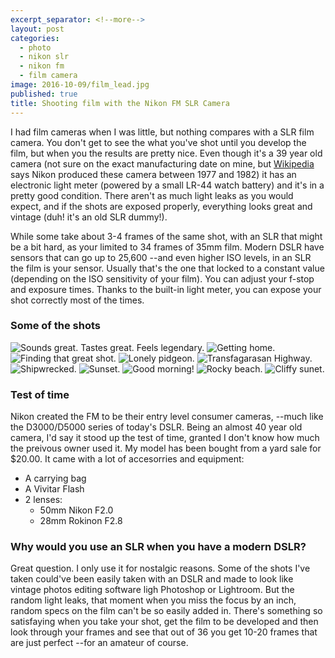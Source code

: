 ```yaml
---
excerpt_separator: <!--more-->
layout: post
categories:
  - photo
  - nikon slr
  - nikon fm
  - film camera
image: 2016-10-09/film_lead.jpg
published: true
title: Shooting film with the Nikon FM SLR Camera
---
```


I had film cameras when I was little, but nothing compares with a SLR film camera. You don't get to see the what you've shot until you develop the film, but when you the results are pretty nice. Even though it's a 39 year old camera (not sure on the exact manufacturing date on mine, but [Wikipedia](https://en.wikipedia.org/wiki/Nikon_FM) says Nikon produced these camera between 1977 and 1982) it has an electronic light meter (powered by a small LR-44 watch battery) and it's in a pretty good condition. There aren't as much light leaks as you would expect, and if the shots are exposed properly, everything looks great and vintage (duh! it's an old SLR dummy!).

<!--more-->

While some take about 3-4 frames of the same shot, with an SLR that might be a bit hard, as your limited to 34 frames of 35mm film. Modern DSLR have sensors that can go up to 25,600 --and even higher ISO levels, in an SLR the film is your sensor. Usually that's the one that locked to a constant value (depending on the ISO sensitivity of your film). You can adjust your f-stop and exposure times. Thanks to the built-in light meter, you can expose your shot correctly most of the times.

### Some of the shots

![Sounds great. Tastes great. Feels legendary.]({{site.baseurl}}/assets/post-images/2016-10-09/001.jpg)
![Getting home.]({{site.baseurl}}/assets/post-images/2016-10-09/002.jpg)
![Finding that great shot.]({{site.baseurl}}/assets/post-images/2016-10-09/003.jpg)
![Lonely pidgeon.]({{site.baseurl}}/assets/post-images/2016-10-09/004.jpg)
![Transfagarasan Highway.]({{site.baseurl}}/assets/post-images/2016-10-09/005.jpg)
![Shipwrecked.]({{site.baseurl}}/assets/post-images/2016-10-09/006.jpg)
![Sunset.]({{site.baseurl}}/assets/post-images/2016-10-09/007.jpg)
![Good morning!]({{site.baseurl}}/assets/post-images/2016-10-09/008.jpg)
![Rocky beach.]({{site.baseurl}}/assets/post-images/2016-10-09/009.jpg)
![Cliffy sunet.]({{site.baseurl}}/assets/post-images/2016-10-09/010.jpg)

### Test of time

Nikon created the FM to be their entry level consumer cameras, --much like the D3000/D5000 series of today's DSLR. Being an almost 40 year old camera, I'd say it stood up the test of time, granted I don't know how much the preivous owner used it. My model has been bought from a yard sale for $20.00. It came with a lot of accesorries and equipment:

* A carrying bag
* A Vivitar Flash
* 2 lenses:
  * 50mm Nikon F2.0
  * 28mm Rokinon F2.8

### Why would you use an SLR when you have a modern DSLR?

Great question. I only use it for nostalgic reasons. Some of the shots I've taken could've been easily taken with an DSLR and made to look like vintage photos editing software ligh Photoshop or Lightroom. 
But the random light leaks, that moment when you miss the focus by an inch, random specs on the film can't be so easily added in. There's something so satisfaying when you take your shot, get the film to be developed and then look through your frames and see that out of 36 you get 10-20 frames that are just perfect --for an amateur of course.
